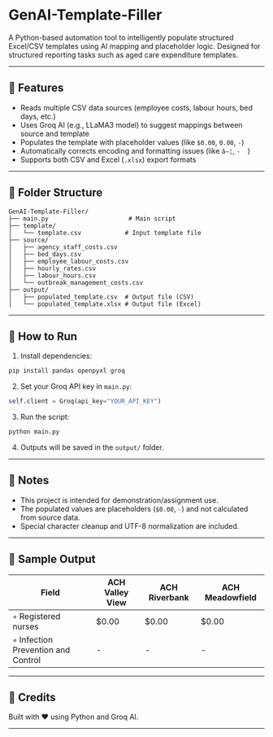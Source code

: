 # GenAI-Template-Filler

A Python-based automation tool to intelligently populate structured Excel/CSV templates using AI mapping and placeholder logic. Designed for structured reporting tasks such as aged care expenditure templates.

---

## 🔧 Features

* Reads multiple CSV data sources (employee costs, labour hours, bed days, etc.)
* Uses Groq AI (e.g., LLaMA3 model) to suggest mappings between source and template
* Populates the template with placeholder values (like `$0.00`, `0.00`, `-`)
* Automatically corrects encoding and formatting issues (like `â—¦`, `-  `)
* Supports both CSV and Excel (`.xlsx`) export formats

---

## 📁 Folder Structure

```
GenAI-Template-Filler/
├── main.py                      # Main script
├── template/
│   └── template.csv            # Input template file
├── source/
│   ├── agency_staff_costs.csv
│   ├── bed_days.csv
│   ├── employee_labour_costs.csv
│   ├── hourly_rates.csv
│   ├── labour_hours.csv
│   └── outbreak_management_costs.csv
├── output/
│   ├── populated_template.csv  # Output file (CSV)
│   └── populated_template.xlsx # Output file (Excel)
```

---

## 🚀 How to Run

1. Install dependencies:

```bash
pip install pandas openpyxl groq
```

2. Set your Groq API key in `main.py`:

```python
self.client = Groq(api_key="YOUR_API_KEY")
```

3. Run the script:

```bash
python main.py
```

4. Outputs will be saved in the `output/` folder.

---

## 📝 Notes

* This project is intended for demonstration/assignment use.
* The populated values are placeholders (`$0.00`, `-`) and not calculated from source data.
* Special character cleanup and UTF-8 normalization are included.

---

## 📌 Sample Output

| Field                              | ACH Valley View | ACH Riverbank | ACH Meadowfield |
| ---------------------------------- | --------------- | ------------- | --------------- |
| ◦ Registered nurses                | \$0.00          | \$0.00        | \$0.00          |
| ◦ Infection Prevention and Control | -               | -             | -               |

---

## 🤝 Credits

Built with ❤️ using Python and Groq AI.

---
